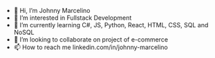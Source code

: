 - 👋 Hi, I’m Johnny Marcelino
- 👀 I’m interested in Fullstack Development
- 🌱 I’m currently learning C#, JS, Python, React, HTML, CSS, SQL and NoSQL
- 💞️ I’m looking to collaborate on project of e-commerce
- 📫 How to reach me linkedin.com/in/johnny-marcelino

<!---
johnnymarcelino/johnnymarcelino is a ✨ special ✨ repository because its `README.md` (this file) appears on your GitHub profile.
You can click the Preview link to take a look at your changes.
--->
